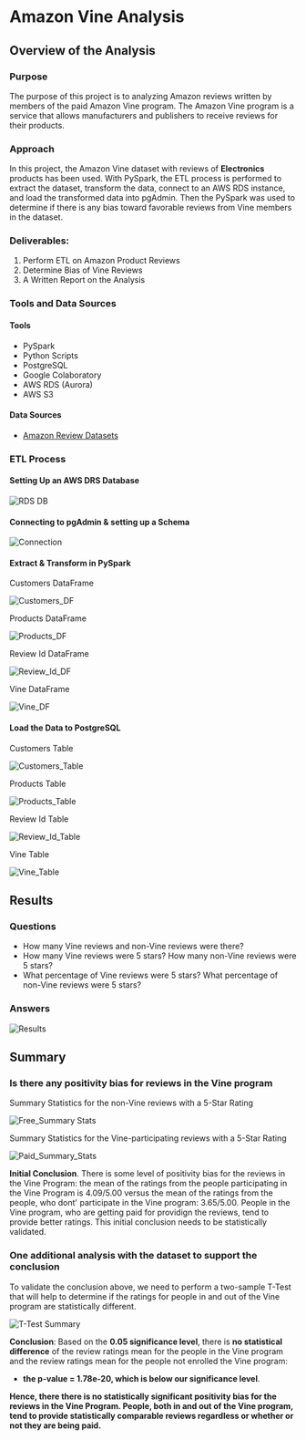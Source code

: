 # Amazon Vine Analysis

## Overview of the Analysis

### Purpose

The purpose of this project is to analyzing Amazon reviews written by members of the paid Amazon Vine program. The Amazon Vine program is a service that allows manufacturers and publishers to receive reviews for their products. 

### Approach

In this project, the Amazon Vine dataset with reviews of **Electronics** products has been used. With PySpark, the ETL process is performed to extract the dataset, transform the data, connect to an AWS RDS instance, and load the transformed data into pgAdmin. Then the PySpark was used to determine if there is any bias toward favorable reviews from Vine members in the dataset. 

### Deliverables: 

1. Perform ETL on Amazon Product Reviews
2. Determine Bias of Vine Reviews
3. A Written Report on the Analysis 

### Tools and Data Sources

#### Tools

- PySpark
- Python Scripts
- PostgreSQL
- Google Colaboratory
- AWS RDS (Aurora)
- AWS S3

#### Data Sources

- [Amazon Review Datasets](https://s3.amazonaws.com/amazon-reviews-pds/tsv/index.txt)

### ETL Process

#### Setting Up an AWS DRS Database

![RDS DB](/Resources/aws_rds_db.png)

#### Connecting to pgAdmin & setting up a Schema

![Connection](/Resources/aws_server_connection_from_pgadmin.png)

#### Extract & Transform in PySpark

Customers DataFrame

![Customers_DF](/Resources/c_df.png)

Products DataFrame

![Products_DF](/Resources/p_df.png)

Review Id DataFrame

![Review_Id_DF](/Resources/r_df.png)

Vine DataFrame

![Vine_DF](/Resources/v_df.png)

#### Load the Data to PostgreSQL

Customers Table

![Customers_Table](/Resources/customers_table.png)

Products Table

![Products_Table](/Resources/products_table.png)

Review Id Table

![Review_Id_Table](/Resources/review_id_table.png)

Vine Table

![Vine_Table](/Resources/vine_table.png)

## Results

### Questions

- How many Vine reviews and non-Vine reviews were there? 
- How many Vine reviews were 5 stars? How many non-Vine reviews were 5 stars? 
- What percentage of Vine reviews were 5 stars? What percentage of non-Vine reviews were 5 stars?

### Answers

![Results](/Resources/vine_reviews_5_star.png)

## Summary

### Is there any positivity bias for reviews in the Vine program

Summary Statistics for the non-Vine reviews with a 5-Star Rating

![Free_Summary Stats](/Resources/free_summary_stats.png)

Summary Statistics for the Vine-participating reviews with a 5-Star Rating

![Paid_Summary_Stats](/Resources/paid_summary_stats.png)

**Initial Conclusion**. There is some level of positivity bias for the reviews in the Vine Program:  the mean of the ratings from the people participating in the Vine Program is 4.09/5.00 versus the mean of the ratings from the people, who dont' participate in the Vine program: 3.65/5.00. People in the Vine program, who are getting paid for providign the reviews, tend to provide better ratings. This initial conclusion needs to be statistically validated.

### One additional analysis with the dataset to support the conclusion

To validate the conclusion above, we need to perform a two-sample T-Test that will help to determine if the ratings for people in and out of the Vine program are statistically different. 

![T-Test Summary](/Resources/2-sample-t-test.png)

**Conclusion**: Based on the **0.05 significance level**, there is **no statistical difference** of the review ratings mean for the people in the Vine program and the review ratings mean for the people not enrolled the Vine program: 

- **the p-value = 1.78e-20, which is below our significance level**.

**Hence, there there is no statistically significant positivity bias for the reviews in the Vine Program. People, both in and out of the Vine program, tend to provide statistically comparable reviews regardless or whether or not they are being paid.**

